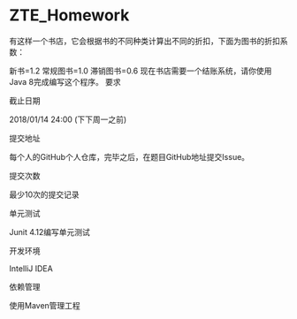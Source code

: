 # ZTE_Homework
有这样一个书店，它会根据书的不同种类计算出不同的折扣，下面为图书的折扣系数：

新书=1.2
常规图书=1.0
滞销图书=0.6
现在书店需要一个结账系统，请你使用Java 8完成编写这个程序。
要求

截止日期

2018/01/14 24:00 (下下周一之前)

提交地址

每个人的GitHub个人仓库，完毕之后，在题目GitHub地址提交Issue。

提交次数

最少10次的提交记录

单元测试

Junit 4.12编写单元测试

开发环境

IntelliJ IDEA

依赖管理

使用Maven管理工程
